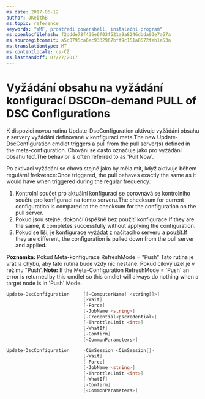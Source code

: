 ```yaml
---
ms.date: 2017-06-12
author: JKeithB
ms.topic: reference
keywords: "WMF, prostředí powershell, instalační program"
ms.openlocfilehash: f2ddde78f436e6f03f521a9a8246dbda93e7a57a
ms.sourcegitcommit: a5c0795ca6ec9332967bff9c151a8572feb1a53a
ms.translationtype: MT
ms.contentlocale: cs-CZ
ms.lasthandoff: 07/27/2017
---
```

# <a name="on-demand-pull-of-dsc-configurations"></a><span data-ttu-id="f8d3f-102">Vyžádání obsahu na vyžádání konfigurací DSC</span><span class="sxs-lookup"><span data-stu-id="f8d3f-102">On-demand PULL of DSC Configurations</span></span>

<span data-ttu-id="f8d3f-103">K dispozici novou rutinu Update-DscConfiguration aktivuje vyžádání obsahu z servery vyžádání definované v konfiguraci meta.</span><span class="sxs-lookup"><span data-stu-id="f8d3f-103">The new Update-DscConfiguration cmdlet triggers a pull from the pull server(s) defined in the meta-configuration.</span></span> <span data-ttu-id="f8d3f-104">Chování se často označuje jako pro vyžádání obsahu teď.</span><span class="sxs-lookup"><span data-stu-id="f8d3f-104">The behavior is often referred to as 'Pull Now'.</span></span> 


<span data-ttu-id="f8d3f-105">Po aktivaci vyžádání se chová stejně jako by měla mít, když aktivuje během regulární frekvence:</span><span class="sxs-lookup"><span data-stu-id="f8d3f-105">Once triggered, the pull behaves exactly the same as it would have when triggered during the regular frequency:</span></span>

1. <span data-ttu-id="f8d3f-106">Kontrolní součet pro aktuální konfiguraci se porovnává se kontrolního součtu pro konfiguraci na tomto serveru.</span><span class="sxs-lookup"><span data-stu-id="f8d3f-106">The checksum for current configuration is compared to the checksum for the configuration on the pull server.</span></span> 
2. <span data-ttu-id="f8d3f-107">Pokud jsou stejné, dokončí úspěšně bez použití konfigurace.</span><span class="sxs-lookup"><span data-stu-id="f8d3f-107">If they are the same, it completes successfully without applying the configuration.</span></span> 
3. <span data-ttu-id="f8d3f-108">Pokud se liší, je konfigurace vyžádat z načítacího serveru a použít.</span><span class="sxs-lookup"><span data-stu-id="f8d3f-108">If they are different, the configuration is pulled down from the pull server and applied.</span></span>

<span data-ttu-id="f8d3f-109">**Poznámka:** Pokud Meta-konfigurace RefreshMode = "Push" Tato rutina je vrátila chybu, aby tato rutina bude vždy nic nestane. Pokud cílový uzel je v režimu "Push".</span><span class="sxs-lookup"><span data-stu-id="f8d3f-109">**Note:** If the Meta-Configuration RefreshMode = 'Push' an error is returned by this cmdlet so this cmdlet will always do nothing when a target node is in 'Push' Mode.</span></span>

```powershell
Update-DscConfiguration     [[-ComputerName] <string[]>] 
                            [-Wait]
                            [-Force] 
                            [-JobName <string>] 
                            [-Credential<pscredential>] 
                            [-ThrottleLimit <int>] 
                            [-WhatIf] 
                            [-Confirm] 
                            [<CommonParameters>]

Update-DscConfiguration     -CimSession <CimSession[]> 
                            [-Wait] 
                            [-Force] 
                            [-JobName <string>] 
                            [-ThrottleLimit <int>]
                            [-WhatIf] 
                            [-Confirm] 
                            [<CommonParameters>]
```


